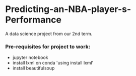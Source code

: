 # Predicting-an-NBA-player-s-Performance
A data science project from our 2nd term.

### Pre-requisites for project to work:
- jupyter notebook
- install lxml on conda 'using install lxml'
- install beautifulsoup
